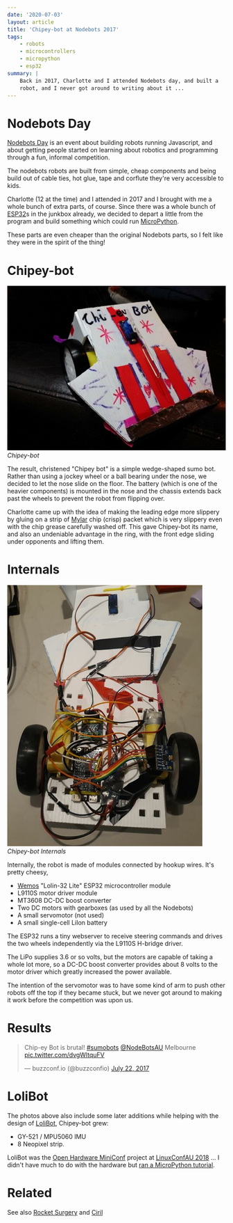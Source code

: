 ```yaml
---
date: '2020-07-03'
layout: article
title: 'Chipey-bot at Nodebots 2017'
tags:
    - robots
    - microcontrollers
    - micropython
    - esp32
summary: |
    Back in 2017, Charlotte and I attended Nodebots day, and built a 
    robot, and I never got around to writing about it ...
---
```


# Nodebots Day

[Nodebots Day](http://nodebotsau.io/) is an event about building
robots running Javascript, and about getting people started on learning
about robotics and programming through a fun, informal competition.

The nodebots robots are built from simple, cheap components and
being build out of cable ties, hot glue, tape and corflute they're very
accessible to kids.

Charlotte (12 at the time) and I attended in 2017 and I brought with me a whole bunch
of extra parts, of course.
Since there was a whole bunch of [ESP32](/tag/esp32/)s in the junkbox
already, we decided to depart a little from the program and build something
which could run [MicroPython](/tag/micropython/).

These parts are even cheaper than the original Nodebots parts, so I felt
like they were in the spirit of the thing!

# Chipey-bot

[![chipey-bot](img/chipey-bot-thumb.jpg)](img/chipey-bot.jpg)
*Chipey-bot*

The result, christened "Chipey bot" is a simple wedge-shaped sumo bot.
Rather than using a jockey wheel or a ball bearing under the nose,
we decided to let the nose slide on the floor.
The battery (which is one of the heavier components) is mounted in the
nose and the chassis extends back past the wheels to prevent the 
robot from flipping over.

Charlotte came up with the idea of making the leading edge more 
slippery by gluing on a strip of 
[Mylar](https://en.wikipedia.org/wiki/BoPET) chip (crisp) packet
which is very slippery even with the chip grease carefully washed off.
This gave Chipey-bot its name, and also an undeniable advantage in the ring,
with the front edge sliding under opponents and lifting them.

# Internals

[![internals](img/internals-thumb.jpg)](img/internals.jpg)
*Chipey-bot Internals*

Internally, the robot is made of modules connected by hookup wires.
It's pretty cheesy,

* [Wemos](https://www.wemos.cc/) "Lolin-32 Lite" ESP32 microcontroller module
* L9110S motor driver module
* MT3608 DC-DC boost converter
* Two DC motors with gearboxes (as used by all the Nodebots)
* A small servomotor (not used)
* A small single-cell LiIon battery

The ESP32 runs a tiny webserver to receive steering commands and drives
the two wheels independently via the L9110S H-bridge driver.

The LiPo supplies 3.6 or so volts, but the motors are capable of taking
a whole lot more, so a DC-DC boost converter provides about 8 volts to the
motor driver which greatly increased the power available.

The intention of the servomotor was to have some kind of arm to push
other robots off the top if they became stuck, but we never got around 
to making it work before the competition was upon us.

# Results

<blockquote class="twitter-tweet"><p lang="en" dir="ltr">Chip-ey Bot is brutal! <a href="https://twitter.com/hashtag/sumobots?src=hash&amp;ref_src=twsrc%5Etfw">#sumobots</a> <a href="https://twitter.com/NodeBotsAU?ref_src=twsrc%5Etfw">@NodeBotsAU</a> Melbourne <a href="https://t.co/dvgWltquFV">pic.twitter.com/dvgWltquFV</a></p>&mdash; buzzconf.io (@buzzconfio) <a href="https://twitter.com/buzzconfio/status/888638462479310848?ref_src=twsrc%5Etfw">July 22, 2017</a></blockquote> <script async src="https://platform.twitter.com/widgets.js" charset="utf-8"></script> 

# LoliBot

The photos above also include some later additions while helping with the design of 
[LoliBot](http://www.openhardwareconf.org/wiki/LoliBot),
Chipey-bot grew:

* GY-521 / MPU5060 IMU
* 8 Neopixel strip.

LoliBot was the [Open Hardware MiniConf](http://www.openhardwareconf.org/wiki/Main_Page)
project at [LinuxConfAU 2018](https://lca2018.org/) ... I didn't have much to do with
the hardware but [ran a MicroPython tutorial](/art/linuxconf-2018-sydney/).

# Related

See also [Rocket Surgery](/art/rocket-surgery-airborne-iot-telemetry-buzzconf/)
and [Ciril](/art/ciril-cubic-inch-robots-in-labs/)


